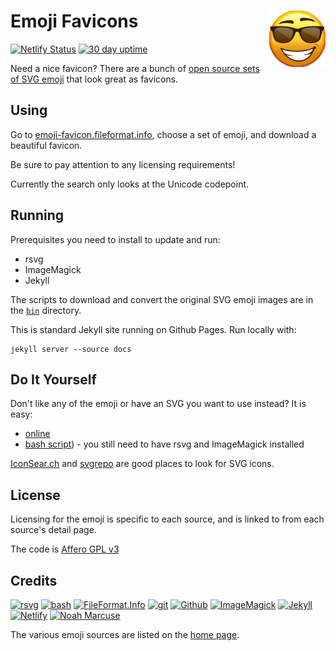 # Emoji Favicons [<img alt="emoji-favicon logo" src="docs/favicon.svg" height="90" align="right" />](https://emoji-favicon.fileformat.info/)

[![Netlify Status](https://api.netlify.com/api/v1/badges/bd529929-0d6b-43ca-b2b9-ecc8d9685db4/deploy-status)](https://app.netlify.com/sites/svg-emoji-favicon/deploys)
[![30 day uptime](https://img.shields.io/nodeping/uptime/k4vws8sh-l4s3-4pmc-ad3t-vi9r0344u3cj.svg?label=30-day%20uptime&style=flat)](https://nodeping.com/reports/checks/k4vws8sh-l4s3-4pmc-ad3t-vi9r0344u3cj)

Need a nice favicon?  There are a bunch of [open source sets of SVG emoji](https://github.com/VectorLogoZone/awesome-emoji#images) that look great as favicons.

## Using

Go to [emoji-favicon.fileformat.info](https://emoji-favicon.fileformat.info/), choose a set of emoji, and download a beautiful favicon.

Be sure to pay attention to any licensing requirements!

Currently the search only looks at the Unicode codepoint.

## Running

Prerequisites you need to install to update and run:

- rsvg
- ImageMagick
- Jekyll

The scripts to download and convert the original SVG emoji images are in the [`bin`](bin/) directory.

This is standard Jekyll site running on Github Pages.  Run locally with:

```
jekyll server --source docs
```

## Do It Yourself

Don't like any of the emoji or have an SVG you want to use instead?  It is easy:

* [online](https://favicon.fileformat.info/)
* [bash script](bin/svg2ico.sh)) - you still need to have rsvg and ImageMagick installed

[IconSear.ch](IconSear.ch) and [svgrepo](https://www.svgrepo.com/) are good places to look for SVG icons.

## License

Licensing for the emoji is specific to each source, and is linked to from each source's detail page.

The code is [Affero GPL v3](LICENSE.txt)

## Credits

[![rsvg](https://www.vectorlogo.zone/logos/gnome/gnome-ar21.svg)](https://wiki.gnome.org/Projects/LibRsvg "build-time rasterization")
[![bash](https://www.vectorlogo.zone/logos/gnu_bash/gnu_bash-ar21.svg)](https://www.gnu.org/software/bash/ "scripting")
[![FileFormat.Info](https://www.vectorlogo.zone/logos/fileformatinfo/fileformatinfo-ar21.svg)](https://www.fileformat.info/ "Online format conversion")
[![git](https://www.vectorlogo.zone/logos/git-scm/git-scm-ar21.svg)](https://git-scm.com/ "Version control")
[![Github](https://www.vectorlogo.zone/logos/github/github-ar21.svg)](https://www.github.com/ "git hosting")
[![ImageMagick](https://www.vectorlogo.zone/logos/imagemagick/imagemagick-ar21.svg)](https://www.imagemagick.org/ "Image manipulation")
[![Jekyll](https://www.vectorlogo.zone/logos/jekyllrb/jekyllrb-ar21.svg)](https://jekyllrb.com/ "Static site generator")
[![Netlify](https://www.vectorlogo.zone/logos/netlify/netlify-ar21.svg)](https://www.netlify.com/ "CI and hosting")
[![Noah Marcuse](https://www.vectorlogo.zone/logos/marcuse_ink/marcuse_ink-ar21.svg)](https://noah.marcuse.ink/ "Making logos!")

The various emoji sources are listed on the [home page](https://emoji-favicon.fileformat.info/).


